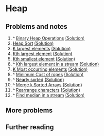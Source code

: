 
# Heap


## Problems and notes

1. ^ [Binary Heap Operations](https://practice.geeksforgeeks.org/problems/operations-on-binary-min-heap/1) [(Solution)]()
2. [Heap Sort](https://practice.geeksforgeeks.org/problems/heap-sort/1) [(Solution)]()
3. [K largest elements](https://practice.geeksforgeeks.org/problems/k-largest-elements3736/1) [(Solution)]()
4. [Kth largest element](https://practice.geeksforgeeks.org/problems/kth-largest-element5034/1) [(Solution)]()
5. [Kth smallest element](https://practice.geeksforgeeks.org/problems/kth-smallest-element5545-1587115620/1) [(Solution)]()
6. ^ [Kth largest element in a stream](https://practice.geeksforgeeks.org/problems/kth-largest-element-in-a-stream-1587115620/1) [(Solution)]()
7. [K Most occurring elements](https://practice.geeksforgeeks.org/problems/most-occurring-elements-1587115620/1) [(Solution)]()
8. ^ [Minimum Cost of ropes](https://practice.geeksforgeeks.org/problems/minimum-cost-of-ropes-1587115620/1) [(Solution)]()
9. ^ [Nearly sorted](https://practice.geeksforgeeks.org/problems/nearly-sorted-1587115620/1) [(Solution)]()
10. ^ [Merge k Sorted Arrays](https://practice.geeksforgeeks.org/problems/merge-k-sorted-arrays/1) [(Solution)]()
11. ^ [Rearrange characters](https://practice.geeksforgeeks.org/problems/rearrange-characters5322/1) [(Solution)]()
12. ^ [Find median in a stream](https://practice.geeksforgeeks.org/problems/find-median-in-a-stream-1587115620/1) [(Solution)]()


## More problems



## Further reading